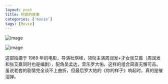 ```yaml
---
layout: post
title: 阿郎的故事
categories: ['movie']
tags: [Movie]
---
```


![image](../../assets/images/a-lang-01.jpg)

![image](../../assets/images/a-lang-02.jpg)

这部拍摄于 1989 年的电影，导演杜琪峰，领衔主演周润发+才女张艾嘉（周润发和张艾嘉同时也是编剧），配角吴孟达，音乐罗大佑，这样的组合简直无懈可击。虽说老套的剧情完全谈不上曲折，但最后罗大佑的《你的样子》响起时，真的是催泪弹。